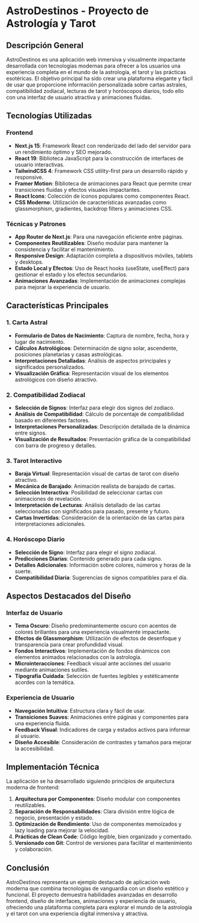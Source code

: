 # AstroDestinos - Proyecto de Astrología y Tarot

## Descripción General

AstroDestinos es una aplicación web inmersiva y visualmente impactante desarrollada con tecnologías modernas para ofrecer a los usuarios una experiencia completa en el mundo de la astrología, el tarot y las prácticas esotéricas. El objetivo principal ha sido crear una plataforma elegante y fácil de usar que proporcione información personalizada sobre cartas astrales, compatibilidad zodiacal, lecturas de tarot y horóscopos diarios, todo ello con una interfaz de usuario atractiva y animaciones fluidas.

## Tecnologías Utilizadas

### Frontend
- **Next.js 15**: Framework React con renderizado del lado del servidor para un rendimiento óptimo y SEO mejorado.
- **React 19**: Biblioteca JavaScript para la construcción de interfaces de usuario interactivas.
- **TailwindCSS 4**: Framework CSS utility-first para un desarrollo rápido y responsive.
- **Framer Motion**: Biblioteca de animaciones para React que permite crear transiciones fluidas y efectos visuales impactantes.
- **React Icons**: Colección de iconos populares como componentes React.
- **CSS Moderno**: Utilización de características avanzadas como glassmorphism, gradientes, backdrop filters y animaciones CSS.

### Técnicas y Patrones
- **App Router de Next.js**: Para una navegación eficiente entre páginas.
- **Componentes Reutilizables**: Diseño modular para mantener la consistencia y facilitar el mantenimiento.
- **Responsive Design**: Adaptación completa a dispositivos móviles, tablets y desktops.
- **Estado Local y Efectos**: Uso de React hooks (useState, useEffect) para gestionar el estado y los efectos secundarios.
- **Animaciones Avanzadas**: Implementación de animaciones complejas para mejorar la experiencia de usuario.

## Características Principales

### 1. Carta Astral
- **Formulario de Datos de Nacimiento**: Captura de nombre, fecha, hora y lugar de nacimiento.
- **Cálculos Astrológicos**: Determinación de signo solar, ascendente, posiciones planetarias y casas astrológicas.
- **Interpretaciones Detalladas**: Análisis de aspectos principales y significados personalizados.
- **Visualización Gráfica**: Representación visual de los elementos astrológicos con diseño atractivo.

### 2. Compatibilidad Zodiacal
- **Selección de Signos**: Interfaz para elegir dos signos del zodiaco.
- **Análisis de Compatibilidad**: Cálculo de porcentaje de compatibilidad basado en diferentes factores.
- **Interpretaciones Personalizadas**: Descripción detallada de la dinámica entre signos.
- **Visualización de Resultados**: Presentación gráfica de la compatibilidad con barra de progreso y detalles.

### 3. Tarot Interactivo
- **Baraja Virtual**: Representación visual de cartas de tarot con diseño atractivo.
- **Mecánica de Barajado**: Animación realista de barajado de cartas.
- **Selección Interactiva**: Posibilidad de seleccionar cartas con animaciones de revelación.
- **Interpretación de Lecturas**: Análisis detallado de las cartas seleccionadas con significados para pasado, presente y futuro.
- **Cartas Invertidas**: Consideración de la orientación de las cartas para interpretaciones adicionales.

### 4. Horóscopo Diario
- **Selección de Signo**: Interfaz para elegir el signo zodiacal.
- **Predicciones Diarias**: Contenido generado para cada signo.
- **Detalles Adicionales**: Información sobre colores, números y horas de la suerte.
- **Compatibilidad Diaria**: Sugerencias de signos compatibles para el día.

## Aspectos Destacados del Diseño

### Interfaz de Usuario
- **Tema Oscuro**: Diseño predominantemente oscuro con acentos de colores brillantes para una experiencia visualmente impactante.
- **Efectos de Glassmorphism**: Utilización de efectos de desenfoque y transparencia para crear profundidad visual.
- **Fondos Interactivos**: Implementación de fondos dinámicos con elementos animados relacionados con la astrología.
- **Microinteracciones**: Feedback visual ante acciones del usuario mediante animaciones sutiles.
- **Tipografía Cuidada**: Selección de fuentes legibles y estéticamente acordes con la temática.

### Experiencia de Usuario
- **Navegación Intuitiva**: Estructura clara y fácil de usar.
- **Transiciones Suaves**: Animaciones entre páginas y componentes para una experiencia fluida.
- **Feedback Visual**: Indicadores de carga y estados activos para informar al usuario.
- **Diseño Accesible**: Consideración de contrastes y tamaños para mejorar la accesibilidad.

## Implementación Técnica

La aplicación se ha desarrollado siguiendo principios de arquitectura moderna de frontend:

1. **Arquitectura por Componentes**: Diseño modular con componentes reutilizables.
2. **Separación de Responsabilidades**: Clara división entre lógica de negocio, presentación y estado.
3. **Optimización de Rendimiento**: Uso de componentes memoizados y lazy loading para mejorar la velocidad.
4. **Prácticas de Clean Code**: Código legible, bien organizado y comentado.
5. **Versionado con Git**: Control de versiones para facilitar el mantenimiento y colaboración.

## Conclusión

AstroDestinos representa un ejemplo destacado de aplicación web moderna que combina tecnologías de vanguardia con un diseño estético y funcional. El proyecto demuestra habilidades avanzadas en desarrollo frontend, diseño de interfaces, animaciones y experiencia de usuario, ofreciendo una plataforma completa para explorar el mundo de la astrología y el tarot con una experiencia digital inmersiva y atractiva. 